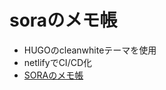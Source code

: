 # soraのメモ帳

- HUGOのcleanwhiteテーマを使用
- netlifyでCI/CD化
- [SORAのメモ帳](https://warm-cascaron-0c6d56.netlify.app)
